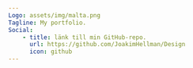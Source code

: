 ```yaml
---
Logo: assets/img/malta.png
Tagline: My portfolio.
Social:
    - title: länk till min GitHub-repo.
      url: https://github.com/JoakimHellman/Design
      icon: github
---
```

